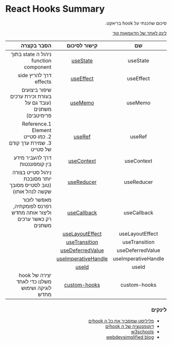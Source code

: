 # React Hooks Summary

<div dir="rtl">
סיכום שהכנתי על hook בריאקט.

[לינק לאתר של הדוגמאות קוד](https://shaygali.github.io/react-hooks/)

<div align="center">

|         שם          |                                                   קישור לסיכום                                                   |                                                          הסבר בקצרה |
|:-------------------:|:----------------------------------------------------------------------------------------------------------------:|--------------------------------------------------------------------:|
|      useState       |            [useState](https://github.com/ShayGali/react-hooks/tree/master/src/Hooks%20Examples/State)            |                               ניהול ה state בתוך function component |
|      useEffect      |           [useEffect](https://github.com/ShayGali/react-hooks/tree/master/src/Hooks%20Examples/Effect)           |                                              דרך להריץ side effects |
|       useMemo       |             [useMemo](https://github.com/ShayGali/react-hooks/tree/master/src/Hooks%20Examples/Memo)             |   שיפור ביצועים בעזרת זכירת ערכים <br>(עובד גם על משתנים פרימיטבים) |
|       useRef        |              [useRef](https://github.com/ShayGali/react-hooks/tree/master/src/Hooks%20Examples/Ref)              |   1.Reference Element<br>2. כמו סטייט<br>3. שמירת ערך קודם של סטייט |
|     useContext      |          [useContext](https://github.com/ShayGali/react-hooks/tree/master/src/Hooks%20Examples/Context)          |                                      דרך להעביר מידע בין קומפוננטות |
|     useReducer      |          [useReducer](https://github.com/ShayGali/react-hooks/tree/master/src/Hooks%20Examples/Reducer)          | ניהול סטייט בצורה יותר מסובכת <br>(טוב לסטייס מסובך שקשה לנהל אותו) |
|     useCallback     |         [useCallback](https://github.com/ShayGali/react-hooks/tree/master/src/Hooks%20Examples/Callback)         |   מאפשר לזכור רפרנס לפומקתיה, וליצור אותה מחדש רק כאשר ערכים משתנים |
|   useLayoutEffect   |     [useLayoutEffect](https://github.com/ShayGali/react-hooks/tree/master/src/Hooks%20Examples/LayoutEffect)     ||
|    useTransition    |       [useTransition](https://github.com/ShayGali/react-hooks/tree/master/src/Hooks%20Examples/Transition)       ||
|  useDeferredValue   |    [useDeferredValue](https://github.com/ShayGali/react-hooks/tree/master/src/Hooks%20Examples/DeferredValue)    ||
| useImperativeHandle | [useImperativeHandle](https://github.com/ShayGali/react-hooks/tree/master/src/Hooks%20Examples/ImperativeHandle) ||
|        useId        |               [useId](https://github.com/ShayGali/react-hooks/tree/master/src/Hooks%20Examples/Id)               ||
|    custom-hooks     |      [custom-hooks](https://github.com/ShayGali/react-hooks/tree/master/src/Hooks%20Examples/custom-hooks)       |                     יצירה של hook משלנו כדי לאחד לוגיקה ושימוש מחדש |

</div>

### לינקים

* [פליליסט שמסביר את כל ה hookים](https://www.youtube.com/watch?v=O6P86uwfdR0&list=PLZlA0Gpn_vH8EtggFGERCwMY5u5hOjf-h)
* [דוקומנטציה של ה hookים](https://reactjs.org/docs/hooks-reference.html)
* [w3schools](https://www.w3schools.com/react/react_hooks.asp)
* [webdevsimplified blog](https://blog.webdevsimplified.com/)

</div>
